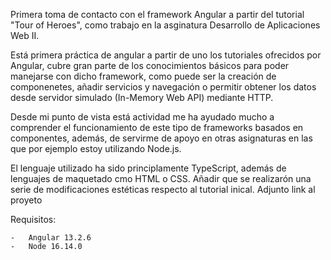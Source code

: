 Primera toma de contacto con el framework Angular a partir del tutorial "Tour of Heroes", como trabajo en la asginatura Desarrollo de Aplicaciones Web II.

Está primera práctica de angular a partir de uno los tutoriales ofrecidos por Angular, cubre gran parte de los conocimientos básicos para poder manejarse con dicho framework, como puede ser la creación de componenetes, añadir servicios y navegación o permitir obtener los datos desde servidor simulado (In-Memory Web API) mediante HTTP.

Desde mi punto de vista está actividad me ha ayudado mucho a comprender el funcionamiento de este tipo de frameworks basados en componentes, además, de servirme de apoyo en otras asignaturas en las que por ejemplo estoy utilizando Node.js.

El lenguaje utilizado ha sido principlamente TypeScript, además de lenguajes de maquetado cmo HTML o CSS. Añadir que se realizarón una serie de modificaciones estéticas respecto al tutorial inical. Adjunto link al proyeto

Requisitos:

    -   Angular 13.2.6
    -   Node 16.14.0
